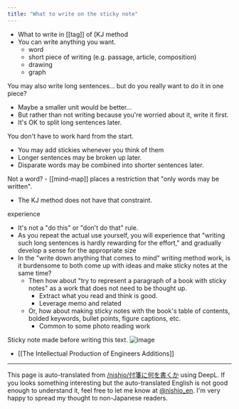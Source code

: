 ```yaml
---
title: "What to write on the sticky note"
---
```


- What to write in [[tag]] of [KJ method
- You can write anything you want.
    - word
    - short piece of writing (e.g. passage, article, composition)
    - drawing
    - graph

You may also write long sentences... but do you really want to do it in one piece?
- Maybe a smaller unit would be better...
- But rather than not writing because you're worried about it, write it first.
- It's OK to split long sentences later.

You don't have to work hard from the start.
- You may add stickies whenever you think of them
- Longer sentences may be broken up later.
- Disparate words may be combined into shorter sentences later.

Not a word?
    - [[mind-map]] places a restriction that "only words may be written".
- The KJ method does not have that constraint.

experience
- It's not a "do this" or "don't do that" rule.
- As you repeat the actual use yourself, you will experience that "writing such long sentences is hardly rewarding for the effort," and gradually develop a sense for the appropriate size
- In the "write down anything that comes to mind" writing method work, is it burdensome to both come up with ideas and make sticky notes at the same time?
    - Then how about "try to represent a paragraph of a book with sticky notes" as a work that does not need to be thought up.
        - Extract what you read and think is good.
        - Leverage memo and related
    - Or, how about making sticky notes with the book's table of contents, bolded keywords, bullet points, figure captions, etc.
        - Common to some photo reading work

Sticky note made before writing this text.
![image](https://gyazo.com/13223cba281e04189e4ab4e293b5b774/thumb/1000)

- [[The Intellectual Production of Engineers Additions]]

---
This page is auto-translated from [/nishio/付箋に何を書くか](https://scrapbox.io/nishio/付箋に何を書くか) using DeepL. If you looks something interesting but the auto-translated English is not good enough to understand it, feel free to let me know at [@nishio_en](https://twitter.com/nishio_en). I'm very happy to spread my thought to non-Japanese readers.